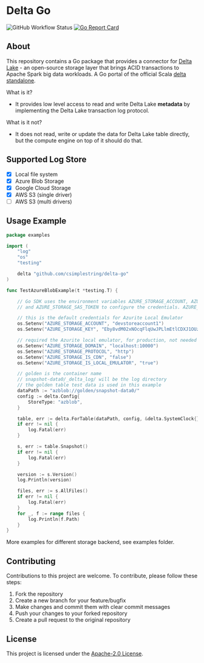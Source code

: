 # Delta Go

![GitHub Workflow Status](https://img.shields.io/github/actions/workflow/status/csimplestring/delta-go/go.yml)
[![Go Report Card](https://goreportcard.com/badge/github.com/csimplestring/delta-go)](https://goreportcard.com/report/github.com/csimplestring/delta-go)

## About

This repository contains a Go package that provides a connector for [Delta Lake](https://delta.io/) - an open-source storage layer that brings ACID transactions to Apache Spark big data workloads. A Go portal of the official Scala [delta standalone](https://github.com/delta-io/connectors). 

What is it?

- It provides low level access to read and write Delta Lake **metadata** by implementing the Delta Lake transaction log protocol.

What is it not?

- It does not read, write or update the data for Delta Lake table directly, but the compute engine on top of it should do that.

## Supported Log Store

- [x] Local file system 
- [x] Azure Blob Storage 
- [x] Google Cloud Storage 
- [X] AWS S3 (single driver)
- [ ] AWS S3 (multi drivers)

## Usage Example

```go
package examples

import (
	"log"
	"os"
	"testing"

	delta "github.com/csimplestring/delta-go"
)

func TestAzureBlobExample(t *testing.T) {

	// Go SDK uses the environment variables AZURE_STORAGE_ACCOUNT, AZURE_STORAGE_KEY,
	// and AZURE_STORAGE_SAS_TOKEN to configure the credentials. AZURE_STORAGE_ACCOUNT is required, along with one of the other two.

	// this is the default credentials for Azurite Local Emulator
	os.Setenv("AZURE_STORAGE_ACCOUNT", "devstoreaccount1")
	os.Setenv("AZURE_STORAGE_KEY", "Eby8vdM02xNOcqFlqUwJPLlmEtlCDXJ1OUzFT50uSRZ6IFsuFq2UVErCz4I6tq/K1SZFPTOtr/KBHBeksoGMGw==")

	// required the Azurite local emulator, for production, not needed
	os.Setenv("AZURE_STORAGE_DOMAIN", "localhost:10000")
	os.Setenv("AZURE_STORAGE_PROTOCOL", "http")
	os.Setenv("AZURE_STORAGE_IS_CDN", "false")
	os.Setenv("AZURE_STORAGE_IS_LOCAL_EMULATOR", "true")

	// golden is the container name
	// snapshot-data0/_delta_log/ will be the log directory
	// the golden table test data is used in this example
	dataPath := "azblob://golden/snapshot-data0/"
	config := delta.Config{
		StoreType: "azblob",
	}

	table, err := delta.ForTable(dataPath, config, &delta.SystemClock{})
	if err != nil {
		log.Fatal(err)
	}

	s, err := table.Snapshot()
	if err != nil {
		log.Fatal(err)
	}

	version := s.Version()
	log.Println(version)

	files, err := s.AllFiles()
	if err != nil {
		log.Fatal(err)
	}
	for _, f := range files {
		log.Println(f.Path)
	}
}
```
More examples for different storage backend, see examples folder.

## Contributing

Contributions to this project are welcome. To contribute, please follow these steps:

1. Fork the repository
2. Create a new branch for your feature/bugfix
3. Make changes and commit them with clear commit messages
4. Push your changes to your forked repository
5. Create a pull request to the original repository

## License

This project is licensed under the [Apache-2.0 License](https://www.apache.org/licenses/LICENSE-2.0).
